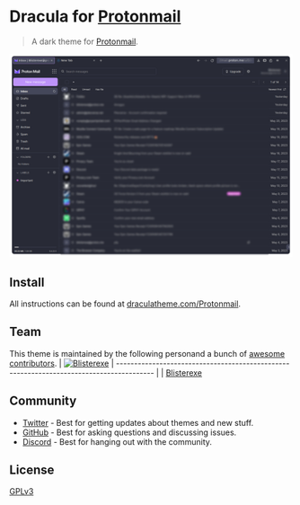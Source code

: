 # Dracula for [Protonmail](Proton.me)

> A dark theme for [Protonmail](https://proton.me).

![Screenshot](./image.png)

## Install

All instructions can be found at [draculatheme.com/Protonmail](https://draculatheme.com/foobar).

## Team

This theme is maintained by the following personand a bunch of [awesome contributors](https://github.com/dracula/foobar/graphs/contributors).
| [![Blisterexe](https://github.com/Blisterexe.png?size=100)](https://github.com/Blisterexe) 
| ---------------------------------------------------------------------------------------- | 
| [Blisterexe](https://github.com/Blisterexe)                                               
                                   

## Community

- [Twitter](https://twitter.com/draculatheme) - Best for getting updates about themes and new stuff.
- [GitHub](https://github.com/dracula/dracula-theme/discussions) - Best for asking questions and discussing issues.
- [Discord](https://draculatheme.com/discord-invite) - Best for hanging out with the community.

## License

[GPLv3](./LICENSE)
